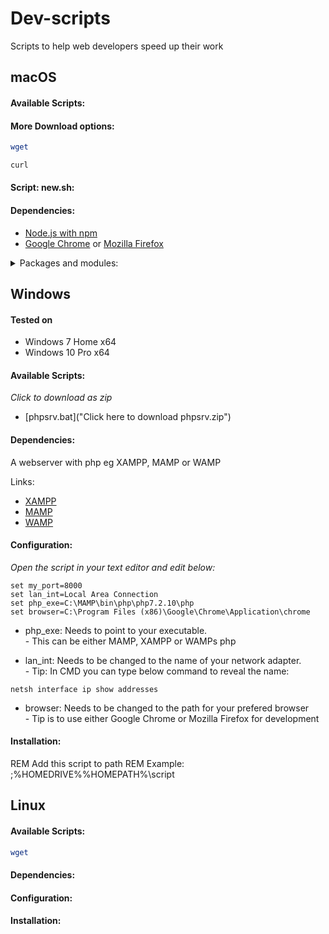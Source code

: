 # Dev-scripts
Scripts to help web developers speed up their work

## macOS

#### Available Scripts:

#### More Download options:

```BASH
wget
```

```BASH
curl
```

#### Script: new.sh:

#### Dependencies:

* [Node.js with npm](https://nodejs.org/en/download/package-manager/)
* [Google Chrome](https://www.google.com/chrome/) or [Mozilla Firefox](https://www.mozilla.org/en-US/)

<details>
  <summary>Packages and modules:</summary>
  <li><a href="https://github.com/rollup/rollup#readme">Rollup</a></li>
  <br/>
  [rollup-plugin-browsersync](https://github.com/4lejandrito/rollup-plugin-browsersync#readme)
  <br/>
  [rollup-plugin-postcss](https://github.com/egoist/rollup-plugin-postcss#readme)
  <br/>
  [node-sass](https://github.com/sass/node-sass#readme)
  <br/>
  [postcss-normalize](https://github.com/csstools/postcss-normalize#readme)
  <br/>
  [Browserslist](https://github.com/browserslist/browserslist#readme)
  <br/>
  [Autoprefixer](https://github.com/postcss/autoprefixer#readme)
  <br/>
  [cssnano](https://cssnano.co/)
  <br/>
  [stylelint CLI](https://github.com/stylelint/stylelint/blob/master/docs/user-guide/cli.md)
  <br/>
  [stylelint-config-standard](https://github.com/stylelint/stylelint-config-standard)
</details>

## Windows

#### Tested on
* Windows 7 Home x64
* Windows 10 Pro x64

#### Available Scripts:
_Click to download as zip_

* [phpsrv.bat]("Click here to download phpsrv.zip")

#### Dependencies:

A webserver with php eg XAMPP, MAMP or WAMP

Links:
* [XAMPP](https://www.apachefriends.org/index.html)
* [MAMP](https://www.mamp.info/en/)
* [WAMP](http://www.wampserver.com/en/)

#### Configuration:

_Open the script in your text editor and edit below:_

```
set my_port=8000
set lan_int=Local Area Connection
set php_exe=C:\MAMP\bin\php\php7.2.10\php
set browser=C:\Program Files (x86)\Google\Chrome\Application\chrome
```
- php_exe: Needs to point to your executable.
<br/>- This can be either MAMP, XAMPP or WAMPs php

- lan_int: Needs to be changed to the name of your network adapter.
<br/>- Tip: In CMD you can type below command to reveal the name:
```
netsh interface ip show addresses
```
- browser: Needs to be changed to the path for your prefered browser
<br/>- Tip is to use either Google Chrome or Mozilla Firefox for development

#### Installation:

REM Add this script to path
REM Example: ;%HOMEDRIVE%%HOMEPATH%\script

## Linux

#### Available Scripts:

```bash
wget
```

#### Dependencies:

#### Configuration:

#### Installation: